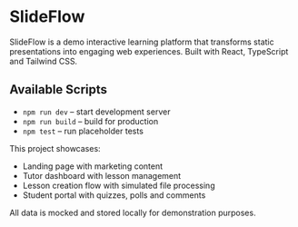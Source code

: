 # SlideFlow

SlideFlow is a demo interactive learning platform that transforms static presentations into engaging web experiences. Built with React, TypeScript and Tailwind CSS.

## Available Scripts

- `npm run dev` – start development server
- `npm run build` – build for production
- `npm test` – run placeholder tests

This project showcases:

- Landing page with marketing content
- Tutor dashboard with lesson management
- Lesson creation flow with simulated file processing
- Student portal with quizzes, polls and comments

All data is mocked and stored locally for demonstration purposes.

